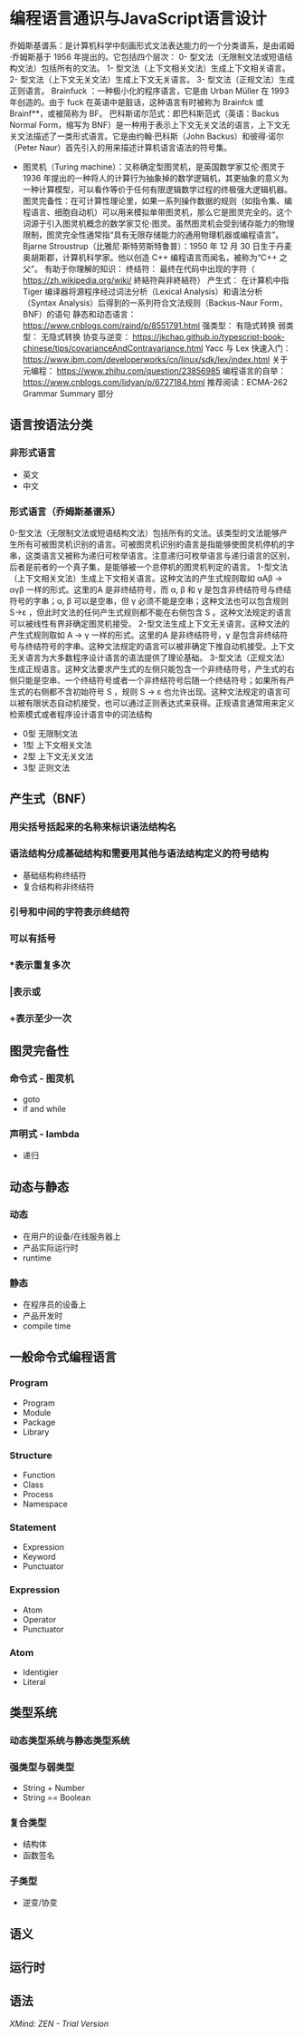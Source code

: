 # 编程语言通识与JavaScript语言设计

乔姆斯基谱系：是计算机科学中刻画形式文法表达能力的一个分类谱系，是由诺姆·乔姆斯基于 1956 年提出的。它包括四个层次：
0- 型文法（无限制文法或短语结构文法）包括所有的文法。
1- 型文法（上下文相关文法）生成上下文相关语言。
2- 型文法（上下文无关文法）生成上下文无关语言。
3- 型文法（正规文法）生成正则语言。
Brainfuck ：一种极小化的程序语言，它是由 Urban Müller 在 1993 年创造的。由于 fuck 在英语中是脏话，这种语言有时被称为 Brainfck 或 Brainf**，或被简称为 BF。
巴科斯诺尔范式：即巴科斯范式（英语：Backus Normal Form，缩写为 BNF）是一种用于表示上下文无关文法的语言，上下文无关文法描述了一类形式语言。它是由约翰·巴科斯（John Backus）和彼得·诺尔（Peter Naur）首先引入的用来描述计算机语言语法的符号集。
- 图灵机（Turing machine）：又称确定型图灵机，是英国数学家艾伦·图灵于 1936 年提出的一种将人的计算行为抽象掉的数学逻辑机，其更抽象的意义为一种计算模型，可以看作等价于任何有限逻辑数学过程的终极强大逻辑机器。
图灵完备性：在可计算性理论里，如果一系列操作数据的规则（如指令集、编程语言、细胞自动机）可以用来模拟单带图灵机，那么它是图灵完全的。这个词源于引入图灵机概念的数学家艾伦·图灵。虽然图灵机会受到储存能力的物理限制，图灵完全性通常指“具有无限存储能力的通用物理机器或编程语言”。
Bjarne Stroustrup（比雅尼·斯特劳斯特鲁普）：1950 年 12 月 30 日生于丹麦奥胡斯郡，计算机科学家。他以创造 C++ 编程语言而闻名，被称为“C++ 之父”。
有助于你理解的知识：
终结符： 最终在代码中出现的字符（ https://zh.wikipedia.org/wiki/ 終結符與非終結符）
产生式： 在计算机中指 Tiger 编译器将源程序经过词法分析（Lexical Analysis）和语法分析（Syntax Analysis）后得到的一系列符合文法规则（Backus-Naur Form，BNF）的语句
静态和动态语言： https://www.cnblogs.com/raind/p/8551791.html
强类型： 有隐式转换
弱类型： 无隐式转换
协变与逆变： https://jkchao.github.io/typescript-book-chinese/tips/covarianceAndContravariance.html
Yacc 与 Lex 快速入门： https://www.ibm.com/developerworks/cn/linux/sdk/lex/index.html
关于元编程： https://www.zhihu.com/question/23856985
编程语言的自举： https://www.cnblogs.com/lidyan/p/6727184.html
推荐阅读：ECMA-262 Grammar Summary 部分

## 语言按语法分类

### 非形式语言

- 英文
- 中文

### 形式语言（乔姆斯基谱系）

0-型文法（无限制文法或短语结构文法）包括所有的文法。该类型的文法能够产生所有可被图灵机识别的语言。可被图灵机识别的语言是指能够使图灵机停机的字串，这类语言又被称为递归可枚举语言。注意递归可枚举语言与递归语言的区别，后者是前者的一个真子集，是能够被一个总停机的图灵机判定的语言。
1-型文法（上下文相关文法）生成上下文相关语言。这种文法的产生式规则取如 αAβ -> αγβ 一样的形式。这里的A 是非终结符号，而 α, β 和 γ 是包含非终结符号与终结符号的字串；α, β 可以是空串，但 γ 必须不能是空串；这种文法也可以包含规则 S->ε ，但此时文法的任何产生式规则都不能在右侧包含 S 。这种文法规定的语言可以被线性有界非确定图灵机接受。
2-型文法生成上下文无关语言。这种文法的产生式规则取如 A -> γ 一样的形式。这里的A 是非终结符号，γ 是包含非终结符号与终结符号的字串。这种文法规定的语言可以被非确定下推自动机接受。上下文无关语言为大多数程序设计语言的语法提供了理论基础。
3-型文法（正规文法）生成正规语言。这种文法要求产生式的左侧只能包含一个非终结符号，产生式的右侧只能是空串、一个终结符号或者一个非终结符号后随一个终结符号；如果所有产生式的右侧都不含初始符号 S ，规则 S -> ε 也允许出现。这种文法规定的语言可以被有限状态自动机接受，也可以通过正则表达式来获得。正规语言通常用来定义检索模式或者程序设计语言中的词法结构

- 0型 无限制文法
- 1型 上下文相关文法
- 2型 上下文无关文法
- 3型 正则文法

## 产生式（BNF）

### 用尖括号括起来的名称来标识语法结构名

### 语法结构分成基础结构和需要用其他与语法结构定义的符号结构

- 基础结构称终结符
- 复合结构称非终结符

### 引号和中间的字符表示终结符

### 可以有括号

### *表示重复多次

### |表示或

### +表示至少一次

## 图灵完备性

### 命令式 - 图灵机

- goto
- if and while

### 声明式 - lambda

- 递归

## 动态与静态

### 动态

- 在用户的设备/在线服务器上
- 产品实际运行时
- runtime

### 静态

- 在程序员的设备上
- 产品开发时
- compile time

## 一般命令式编程语言

### Program

- Program
- Module
- Package
- Library

### Structure

- Function
- Class
- Process
- Namespace

### Statement

- Expression
- Keyword
- Punctuator

### Expression

- Atom
- Operator
- Punctuator

### Atom

- Identigier
- Literal

## 类型系统

### 动态类型系统与静态类型系统

### 强类型与弱类型

- String + Number
- String == Boolean

### 复合类型

- 结构体
- 函数签名

### 子类型

- 逆变/协变

## 语义

## 运行时

## 语法

*XMind: ZEN - Trial Version*